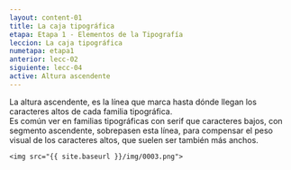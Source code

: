 ```yaml
---
layout: content-01
title: La caja tipográfica
etapa: Etapa 1 - Elementos de la Tipografía
leccion: La caja tipográfica
numetapa: etapa1
anterior: lecc-02
siguiente: lecc-04
active: Altura ascendente
---
```


<div class="col-md-4 extracto">
	La altura ascendente, es la línea que marca hasta dónde llegan los caracteres altos de cada familia tipográfica.
</div>

<div class="col-md-8">
	Es común ver en familias tipográficas con serif que caracteres bajos, con segmento ascendente, sobrepasen esta línea, para compensar el peso visual de los caracteres altos, que suelen ser también más anchos.

	<img src="{{ site.baseurl }}/img/0003.png">
</div>

<!--
<iframe class="video" width="100%" height="315" src="https://www.youtube.com/embed/ScMzIvxBSi4" frameborder="0" allowfullscreen></iframe>
-->